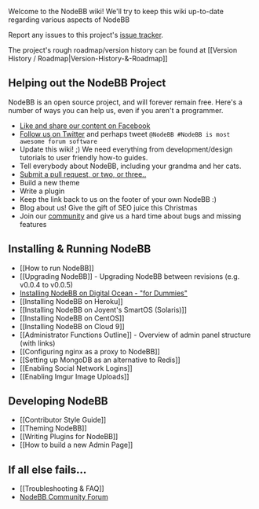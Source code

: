 Welcome to the NodeBB wiki! We'll try to keep this wiki up-to-date regarding various aspects of NodeBB

Report any issues to this project's [issue tracker](https://github.com/designcreateplay/NodeBB/issues).

The project's rough roadmap/version history can be found at [[Version History / Roadmap|Version-History-&-Roadmap]]

## Helping out the NodeBB Project

NodeBB is an open source project, and will forever remain free. Here's a number of ways you can help us, even if you aren't a programmer.

* [Like and share our content on Facebook](http://www.facebook.com/NodeBB)
* [Follow us on Twitter](http://www.twitter.com/NodeBB) and perhaps tweet `@NodeBB #NodeBB is most awesome forum software`
* Update this wiki! ;) We need everything from development/design tutorials to user friendly how-to guides.
* Tell everybody about NodeBB, including your grandma and her cats.
* [Submit a pull request, or two, or three..](http://www.github.com/designcreateplay/NodeBB)
* Build a new theme
* Write a plugin
* Keep the link back to us on the footer of your own NodeBB :)
* Blog about us! Give the gift of SEO juice this Christmas
* Join our [community](http://community.nodebb.org) and give us a hard time about bugs and missing features

## Installing & Running NodeBB

* [[How to run NodeBB]]
* [[Upgrading NodeBB]] - Upgrading NodeBB between revisions (e.g. v0.0.4 to v0.0.5)
* [Installing NodeBB on Digital Ocean - "for Dummies"](http://burnaftercompiling.com/nodebb/setting-up-a-nodebb-forum-for-dummies/)
* [[Installing NodeBB on Heroku]]
* [[Installing NodeBB on Joyent's SmartOS (Solaris)]]
* [[Installing NodeBB on CentOS]]
* [[Installing NodeBB on Cloud 9]]
* [[Administrator Functions Outline]] - Overview of admin panel structure (with links)
* [[Configuring nginx as a proxy to NodeBB]]
* [[Setting up MongoDB as an alternative to Redis]]
* [[Enabling Social Network Logins]]
* [[Enabling Imgur Image Uploads]]

## Developing NodeBB

* [[Contributor Style Guide]]
* [[Theming NodeBB]]
* [[Writing Plugins for NodeBB]]
* [[How to build a new Admin Page]]

## If all else fails...

* [[Troubleshooting & FAQ]]
* [NodeBB Community Forum](http://community.nodebb.org)